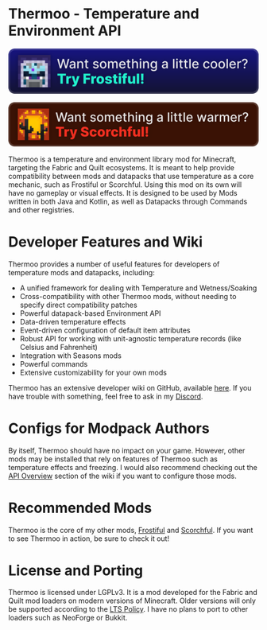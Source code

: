 # Thermoo - Temperature and Environment API

[![](https://raw.githubusercontent.com/TheDeathlyCow/minecraft-mod-pages/main/frostiful/assets/try_frostiful.svg)](https://modrinth.com/mod/frostiful)

[![](https://raw.githubusercontent.com/TheDeathlyCow/minecraft-mod-pages/main/scorchful/assets/try_scorchful.svg)](https://modrinth.com/mod/scorchful)

Thermoo is a temperature and environment library mod for Minecraft, targeting the Fabric and Quilt ecosystems. It is meant to help provide compatibility between mods and datapacks that use temperature as a core mechanic, such as Frostiful or Scorchful. Using this mod on its own will have no gameplay or visual effects. It is designed to be used by Mods written in both Java and Kotlin, as well as Datapacks through Commands and other registries.

# Developer Features and Wiki

Thermoo provides a number of useful features for developers of temperature mods and datapacks, including:
* A unified framework for dealing with Temperature and Wetness/Soaking
* Cross-compatibility with other Thermoo mods, without needing to specify direct compatibility patches
* Powerful datapack-based Environment API
* Data-driven temperature effects
* Event-driven configuration of default item attributes
* Robust API for working with unit-agnostic temperature records (like Celsius and Fahrenheit)
* Integration with Seasons mods
* Powerful commands
* Extensive customizability for your own mods

Thermoo has an extensive developer wiki on GitHub, available [here](https://thermoo.thedeathlycow.com/). If you have trouble with something, feel free to ask in my [Discord](https://discord.thedeathlycow.com).

# Configs for Modpack Authors

By itself, Thermoo should have no impact on your game. However, other mods may be installed that rely on features of Thermoo such as temperature effects and freezing. I would also recommend checking out the [API Overview](https://thermoo.thedeathlycow.com/api_overview/) section of the wiki if you want to configure those mods.

# Recommended Mods

Thermoo is the core of my other mods, [Frostiful](https://modrinth.com/mod/frostiful) and [Scorchful](https://modrinth.com/mod/scorchful). If you want to see Thermoo in action, be sure to check it out!

# License and Porting

Thermoo is licensed under LGPLv3. It is a mod developed for the Fabric and Quilt mod loaders on modern versions of Minecraft. Older versions will only be supported according to the [LTS Policy](https://github.com/TheDeathlyCow/thermoo?tab=readme-ov-file#lts-policy). I have no plans to port to other loaders such as NeoForge or Bukkit.

